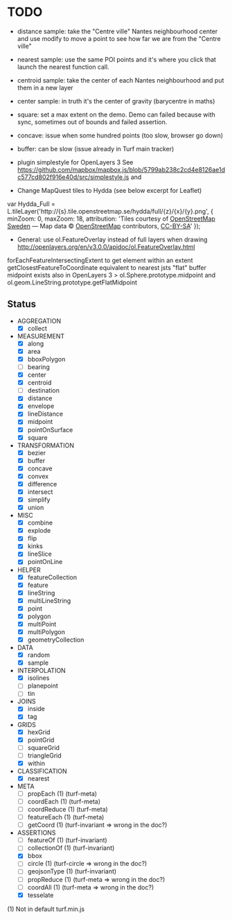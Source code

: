 # TODO

* distance sample: take the "Centre ville" Nantes neighbourhood center and use modify to move a point to see how far we are from the "Centre ville"
* nearest sample: use the same POI points and it's where you click that launch the nearest function call.
* centroid sample: take the center of each Nantes neighbourhood and put them in a new layer
* center sample: in truth it's the center of gravity (barycentre in maths)
* square: set a max extent on the demo. Demo can failed because with sync, sometimes out of bounds and failed assertion.
* concave: issue when some hundred points (too slow, browser go down)
* buffer: can be slow (issue already in Turf main tracker)

* plugin simplestyle for OpenLayers 3 See https://github.com/mapbox/mapbox.js/blob/5799ab238c2cd4e8126ae1dc577cd802f916e40d/src/simplestyle.js and

* Change MapQuest tiles to Hydda (see below excerpt for Leaflet)

var Hydda_Full = L.tileLayer('http://{s}.tile.openstreetmap.se/hydda/full/{z}/{x}/{y}.png', {
  minZoom: 0,
  maxZoom: 18,
  attribution: 'Tiles courtesy of <a href="http://openstreetmap.se/" target="_blank">OpenStreetMap Sweden</a> &mdash; Map data &copy; <a href="http://openstreetmap.org">OpenStreetMap</a> contributors, <a href="http://creativecommons.org/licenses/by-sa/2.0/">CC-BY-SA</a>'
});

* General: use ol.FeatureOverlay instead of full layers when drawing http://openlayers.org/en/v3.0.0/apidoc/ol.FeatureOverlay.html

forEachFeatureIntersectingExtent to get element within an extent
getClosestFeatureToCoordinate equivalent to nearest
jsts "flat" buffer
midpoint exists also in OpenLayers 3 > ol.Sphere.prototype.midpoint and ol.geom.LineString.prototype.getFlatMidpoint

## Status

* AGGREGATION
  * [x] collect
* MEASUREMENT
  * [x] along
  * [x] area
  * [x] bboxPolygon
  * [ ] bearing
  * [x] center
  * [x] centroid
  * [ ] destination
  * [x] distance
  * [x] envelope
  * [x] lineDistance
  * [x] midpoint
  * [x] pointOnSurface
  * [x] square
* TRANSFORMATION
  * [x] bezier
  * [x] buffer
  * [x] concave
  * [x] convex
  * [x] difference
  * [x] intersect
  * [x] simplify
  * [x] union
* MISC
  * [x] combine
  * [x] explode
  * [x] flip
  * [x] kinks
  * [x] lineSlice
  * [x] pointOnLine
* HELPER
  * [x] featureCollection
  * [x] feature
  * [x] lineString
  * [x] multiLineString
  * [x] point
  * [x] polygon
  * [x] multiPoint
  * [x] multiPolygon
  * [x] geometryCollection
* DATA
  * [x] random
  * [x] sample
* INTERPOLATION
  * [x] isolines
  * [ ] planepoint
  * [ ] tin
* JOINS
  * [x] inside
  * [x] tag
* GRIDS
  * [x] hexGrid
  * [x] pointGrid
  * [ ] squareGrid
  * [ ] triangleGrid
  * [x] within
* CLASSIFICATION
  * [x] nearest
* META
  * [ ] propEach (1) (turf-meta)
  * [ ] coordEach (1) (turf-meta)
  * [ ] coordReduce (1) (turf-meta)
  * [ ] featureEach (1) (turf-meta)
  * [ ] getCoord (1) (turf-invariant => wrong in the doc?)
* ASSERTIONS
  * [ ] featureOf (1) (turf-invariant)
  * [ ] collectionOf (1) (turf-invariant)
  * [x] bbox
  * [ ] circle (1) (turf-circle => wrong in the doc?)
  * [ ] geojsonType (1) (turf-invariant)
  * [ ] propReduce (1) (turf-meta => wrong in the doc?)
  * [ ] coordAll (1) (turf-meta => wrong in the doc?)
  * [x] tesselate

(1) Not in default turf.min.js